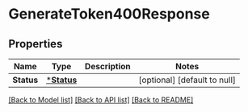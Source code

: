 # GenerateToken400Response

## Properties
Name | Type | Description | Notes
------------ | ------------- | ------------- | -------------
**Status** | [***Status**](status.md) |  | [optional] [default to null]

[[Back to Model list]](../README.md#documentation-for-models) [[Back to API list]](../README.md#documentation-for-api-endpoints) [[Back to README]](../README.md)

